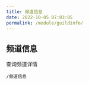 ```yaml
---
title: 频道信息
date: 2022-10-05 07:03:05
permalink: /module/guildinfo/
---
```

## 频道信息

查询频道详情

```
/频道信息
```